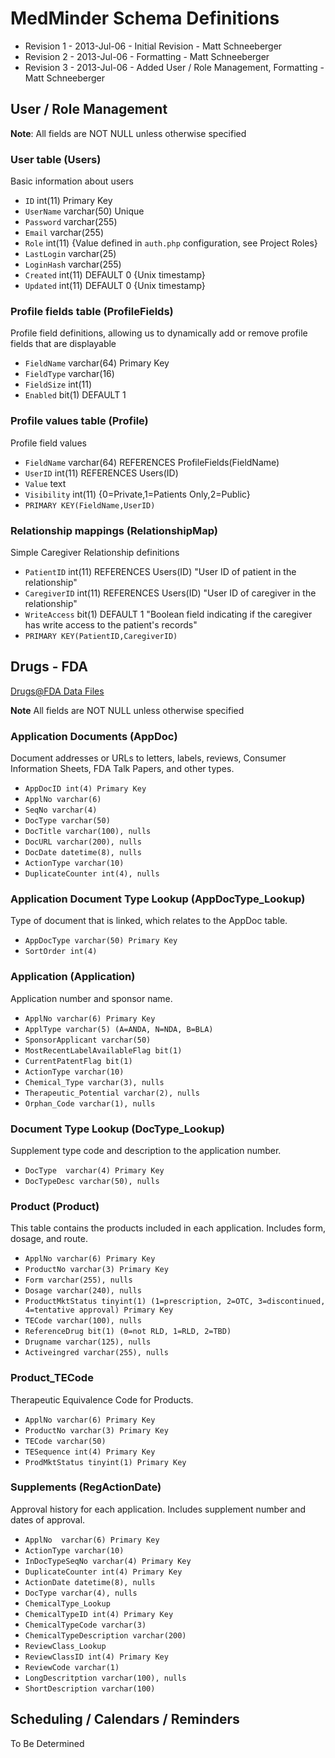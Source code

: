 # MedMinder Schema Definitions

* Revision 1 - 2013-Jul-06 - Initial Revision - Matt Schneeberger
* Revision 2 - 2013-Jul-06 - Formatting - Matt Schneeberger
* Revision 3 - 2013-Jul-06 - Added User / Role Management, Formatting - Matt Schneeberger

## User / Role Management

**Note**: All fields are NOT NULL unless otherwise specified

### User table (Users)
Basic information about users

* `ID` int(11) Primary Key
* `UserName` varchar(50) Unique
* `Password` varchar(255)
* `Email` varchar(255)
* `Role` int(11) {Value defined in `auth.php` configuration, see Project Roles}
* `LastLogin` varchar(25)
* `LoginHash` varchar(255)
* `Created` int(11) DEFAULT 0 {Unix timestamp}
* `Updated` int(11) DEFAULT 0 {Unix timestamp}

### Profile fields table (ProfileFields)
Profile field definitions, allowing us to dynamically add or remove profile fields that are displayable

* `FieldName` varchar(64) Primary Key
* `FieldType` varchar(16)
* `FieldSize` int(11)
* `Enabled` bit(1) DEFAULT 1

### Profile values table (Profile)
Profile field values

* `FieldName` varchar(64) REFERENCES ProfileFields(FieldName)
* `UserID` int(11) REFERENCES Users(ID)
* `Value` text
* `Visibility` int(11) {0=Private,1=Patients Only,2=Public}
* `PRIMARY KEY(FieldName,UserID)`

### Relationship mappings (RelationshipMap)
Simple Caregiver Relationship definitions

* `PatientID` int(11) REFERENCES Users(ID) "User ID of patient in the relationship"
* `CaregiverID` int(11) REFERENCES Users(ID) "User ID of caregiver in the relationship"
* `WriteAccess` bit(1) DEFAULT 1 "Boolean field indicating if the caregiver has write access to the patient's records"
* `PRIMARY KEY(PatientID,CaregiverID)`

## Drugs - FDA

[Drugs@FDA Data Files](http://www.fda.gov/Drugs/InformationOnDrugs/ucm079750.htm)

**Note** All fields are NOT NULL unless otherwise specified

### Application Documents (AppDoc)
Document addresses or URLs to letters, labels, reviews, Consumer Information Sheets, FDA Talk Papers, and other types.

* `AppDocID int(4) Primary Key`
* `ApplNo varchar(6)`
* `SeqNo varchar(4)`
* `DocType varchar(50)`
* `DocTitle varchar(100), nulls`
* `DocURL varchar(200), nulls`
* `DocDate datetime(8), nulls`
* `ActionType varchar(10)`
* `DuplicateCounter int(4), nulls`

### Application Document Type Lookup (AppDocType_Lookup)
Type of document that is linked, which relates to the AppDoc table.

* `AppDocType varchar(50) Primary Key`
* `SortOrder int(4)`

### Application (Application)
Application number and sponsor name.

* `ApplNo varchar(6) Primary Key`
* `ApplType varchar(5) (A=ANDA, N=NDA, B=BLA)`
* `SponsorApplicant varchar(50)`
* `MostRecentLabelAvailableFlag bit(1)`
* `CurrentPatentFlag bit(1)`
* `ActionType varchar(10)`
* `Chemical_Type varchar(3), nulls`
* `Therapeutic_Potential varchar(2), nulls`
* `Orphan_Code varchar(1), nulls`

### Document Type Lookup (DocType_Lookup)
Supplement type code and description to the application number.

* `DocType  varchar(4) Primary Key`
* `DocTypeDesc varchar(50), nulls`

### Product (Product)
This table contains the products included in each application. Includes form, dosage, and route.

* `ApplNo varchar(6) Primary Key`
* `ProductNo varchar(3) Primary Key`
* `Form varchar(255), nulls`
* `Dosage varchar(240), nulls`
* `ProductMktStatus tinyint(1) (1=prescription, 2=OTC, 3=discontinued, 4=tentative approval) Primary Key`
* `TECode varchar(100), nulls`
* `ReferenceDrug bit(1) (0=not RLD, 1=RLD, 2=TBD)`
* `Drugname varchar(125), nulls`
* `Activeingred varchar(255), nulls `

### Product_TECode
Therapeutic Equivalence Code for Products.

* `ApplNo varchar(6) Primary Key`
* `ProductNo varchar(3) Primary Key`
* `TECode varchar(50)`
* `TESequence int(4) Primary Key`
* `ProdMktStatus tinyint(1) Primary Key`

### Supplements (RegActionDate)
Approval history for each application. Includes supplement number and dates of approval.

* `ApplNo  varchar(6) Primary Key`
* `ActionType varchar(10)`
* `InDocTypeSeqNo varchar(4) Primary Key`
* `DuplicateCounter int(4) Primary Key`
* `ActionDate datetime(8), nulls`
* `DocType varchar(4), nulls`
* `ChemicalType_Lookup`
* `ChemicalTypeID int(4) Primary Key`
* `ChemicalTypeCode varchar(3)`
* `ChemicalTypeDescription varchar(200)`
* `ReviewClass_Lookup`
* `ReviewClassID int(4) Primary Key`
* `ReviewCode varchar(1)`
* `LongDescritption varchar(100), nulls`
* `ShortDescription varchar(100)`

## Scheduling / Calendars / Reminders

To Be Determined
